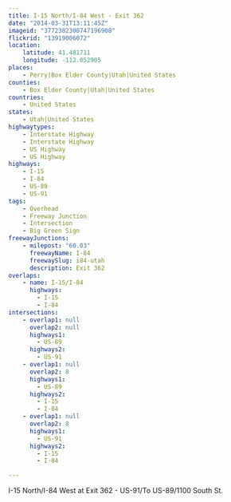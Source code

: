 ```yaml
---
title: I-15 North/I-84 West - Exit 362
date: "2014-03-31T13:11:45Z"
imageid: "3772382300747196908"
flickrid: "13919006072"
location:
    latitude: 41.481711
    longitude: -112.052905
places:
    - Perry|Box Elder County|Utah|United States
counties:
    - Box Elder County|Utah|United States
countries:
    - United States
states:
    - Utah|United States
highwaytypes:
    - Interstate Highway
    - Interstate Highway
    - US Highway
    - US Highway
highways:
    - I-15
    - I-84
    - US-89
    - US-91
tags:
    - Overhead
    - Freeway Junction
    - Intersection
    - Big Green Sign
freewayJunctions:
    - milepost: "60.03"
      freewayName: I-84
      freewaySlug: i84-utah
      description: Exit 362
overlaps:
    - name: I-15/I-84
      highways:
        - I-15
        - I-84
intersections:
    - overlap1: null
      overlap2: null
      highways1:
        - US-89
      highways2:
        - US-91
    - overlap1: null
      overlap2: 8
      highways1:
        - US-89
      highways2:
        - I-15
        - I-84
    - overlap1: null
      overlap2: 8
      highways1:
        - US-91
      highways2:
        - I-15
        - I-84

---
```

I-15 North/I-84 West at Exit 362 - US-91/To US-89/1100 South St.